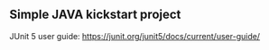 
## Simple JAVA kickstart project

JUnit 5 user guide: https://junit.org/junit5/docs/current/user-guide/
